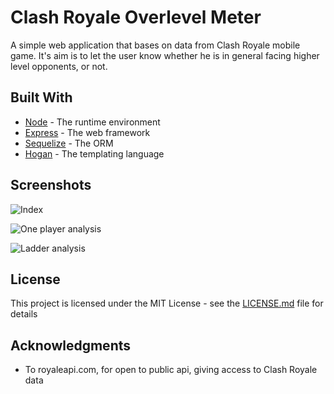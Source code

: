 # Clash Royale Overlevel Meter

A simple web application that bases on data from Clash Royale mobile game.
It's aim is to let the user know whether he is in general facing higher level opponents, or not.

## Built With

* [Node](https://github.com/nodejs/node/) - The runtime environment
* [Express](https://expressjs.com/) - The web framework
* [Sequelize](http://docs.sequelizejs.com/) - The ORM
* [Hogan](https://github.com/twitter/hogan.js) - The templating language

## Screenshots

![Index](/../<screenshots>/screenshots/1.png?raw=true "Main page")

![One player analysis](/../<screenshots>/screenshots/2.png?raw=true "Analysis for one player")
    
![Ladder analysis](/../<screenshots>/screenshots/3.png?raw=true "Analysis for the whole ladder")

## License

This project is licensed under the MIT License - see the [LICENSE.md](LICENSE.md) file for details

## Acknowledgments

* To royaleapi.com, for open to public api, giving access to Clash Royale data

